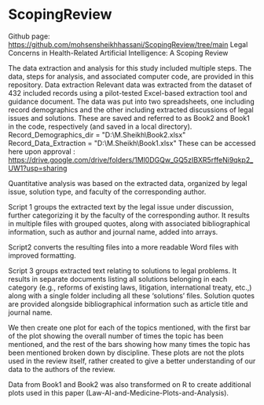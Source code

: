 # ScopingReview
Github page: https://github.com/mohsensheikhhassani/ScopingReview/tree/main
Legal Concerns in Health-Related Artificial Intelligence: A Scoping Review 

The data extraction and analysis for this study included multiple steps. The data, steps for analysis, and associated computer code, are provided in this repository. 
Data extraction
Relevant data was extracted from the dataset of 432 included records using a pilot-tested Excel-based extraction tool and guidance document. 
The data was put into two spreadsheets, one including record demographics and the other including extracted discussions of legal issues and solutions. These are saved and referred to as Book2 and Book1 in the code, respectively (and saved in a local directory). Record_Demographics_dir = "D:\M.Sheikh\Book2.xlsx" Record_Data_Extraction = "D:\M.Sheikh\Book1.xlsx"
These can be accessed here upon approval : https://drive.google.com/drive/folders/1Ml0DGQw_GQ5zIBXR5rffeNi9qkp2_UW1?usp=sharing

Quantitative analysis was based on the extracted data, organized by legal issue, solution type, and faculty of the corresponding author. 

Script 1 groups the extracted text by the legal issue under discussion, further categorizing it by the faculty of the corresponding author. It results in multiple files with grouped quotes, along with associated bibliographical information, such as author and journal name, added into arrays.

Script2 converts the resulting files into a more readable Word files with improved formatting.

Script 3 groups extracted text relating to solutions to legal problems. It results in separate documents listing all solutions belonging in each category (e.g., reforms of existing laws, litigation, international treaty, etc.,) along with a single folder including all these ‘solutions’ files. Solution quotes are provided alongside bibliographical information such as article title and journal name. 

We then create one plot for each of the topics mentioned, with the first bar of the plot showing the overall number of times the topic has been mentioned, and the rest of the bars showing how many times the topic has been mentioned broken down by discipline. These plots are not the plots used in the review itself, rather created to give a better understanding of our data to the authors of the review.

Data from Book1 and Book2 was also transformed on R to create additional plots used in this paper (Law-AI-and-Medicine-Plots-and-Analysis).




